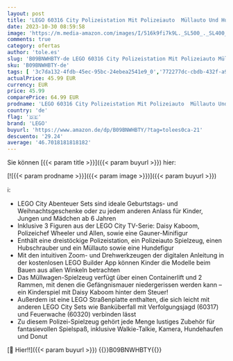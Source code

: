 ```yaml
---
layout: post
title: 'LEGO 60316 City Polizeistation Mit Polizeiauto  Müllauto Und Hubschrauber  Gebäude Zum Bauen Mit 3 Figuren  Polizei-Spielzeug Für Jungen Und Mädchen Ab 6 Jahren  Geschenk Für Kinder'
date: 2023-10-30 08:59:58
image: 'https://m.media-amazon.com/images/I/516k9fi7k9L._SL500_._SL400_.jpg'
comments: true
category: ofertas
author: 'tole.es'
slug: 'B09BNWHBTY-de LEGO 60316 City Polizeistation Mit Polizeiauto Müllauto...'
sku: 'B09BNWHBTY-de'
tags: [ '3c7da132-4fdb-45ec-95bc-24ebea2541e9_0','772277dc-cbdb-432f-a915-25a321e9ed8c_0','772277dc-cbdb-432f-a915-25a321e9ed8c_3901','772277dc-cbdb-432f-a915-25a321e9ed8c_9901','Arborist Merchandising Root','Bauspielzeug & Konstruktionsspielzeug','Bauspielzeugsets','Custom Stores','Kunden-Favoriten: Spielzeug','LEGO','Lego City','Self Service','Special Features Stores','Spielzeug','Xmas23 Most wanted Toys','lego','🇩🇪', ]
actualPrice: 45.99 EUR
currency: EUR
price: 45.99
comparePrice: 64.99 EUR
prodname: 'LEGO 60316 City Polizeistation Mit Polizeiauto  Müllauto Und Hubschrauber  Gebäude Zum Bauen Mit 3 Figuren  Polizei-Spielzeug Für Jungen Und Mädchen Ab 6 Jahren  Geschenk Für Kinder'
country: 'de'
flag: '🇩🇪'
brand: 'LEGO'
buyurl: 'https://www.amazon.de/dp/B09BNWHBTY/?tag=tolees0ca-21'
descuento: '29.24'
average: '46.7018181818182'
---
```


Sie können [{{< param title >}}]({{< param buyurl >}}) hier:

[![{{< param prodname >}}]({{< param image >}})]({{< param buyurl >}})

ℹ️:

- LEGO City Abenteuer Sets sind ideale Geburtstags- und Weihnachtsgeschenke oder zu jedem anderen Anlass für Kinder, Jungen und Mädchen ab 6 Jahren
- Inklusive 3 Figuren aus der LEGO City TV-Serie: Daisy Kaboom, Polizeichef Wheeler und Allen, sowie eine Gauner-Minifigur
- Enthält eine dreistöckige Polizeistation, ein Polizeiauto Spielzeug, einen Hubschrauber und ein Müllauto sowie eine Hundefigur
- Mit den intuitiven Zoom- und Drehwerkzeugen der digitalen Anleitung in der kostenlosen LEGO Builder App können Kinder die Modelle beim Bauen aus allen Winkeln betrachten
- Das Müllwagen-Spielzeug verfügt über einen Containerlift und 2 Rammen, mit denen die Gefängnismauer niedergerissen werden kann – ein Kinderspiel mit Daisy Kaboom hinter dem Steuer!
- Außerdem ist eine LEGO Straßenplatte enthalten, die sich leicht mit anderen LEGO City Sets wie Banküberfall mit Verfolgungsjagd (60317) und Feuerwache (60320) verbinden lässt
- Zu diesem Polizei-Spielzeug gehört jede Menge lustiges Zubehör für fantasievollen Spielspaß, inklusive Walkie-Talkie, Kamera, Hundehaufen und Donut

[🛒 Hier!!]({{< param buyurl >}})
{{<world>}}B09BNWHBTY{{</world>}}
